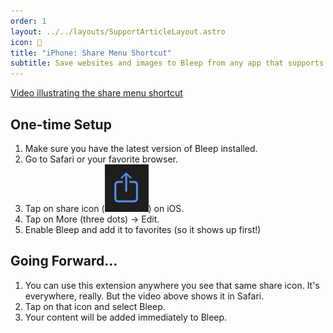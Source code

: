 ```yaml
---
order: 1
layout: ../../layouts/SupportArticleLayout.astro
icon: 📱
title: "iPhone: Share Menu Shortcut"
subtitle: Save websites and images to Bleep from any app that supports sharing, including Safari.
---
```


[Video illustrating the share menu shortcut](/support/share_ios/share_extension.mp4)

## One-time Setup

1. Make sure you have the latest version of Bleep installed.
2. Go to Safari or your favorite browser.
3. Tap on share icon (![share icon](./share_ios/share_icon.png)) on iOS.
4. Tap on More (three dots) &rarr; Edit.
5. Enable Bleep and add it to favorites (so it shows up first!)

## Going Forward…

1. You can use this extension anywhere you see that same share icon. It's everywhere, really. But the video above shows it in Safari.
2. Tap on that icon and select Bleep.
3. Your content will be added immediately to Bleep.

